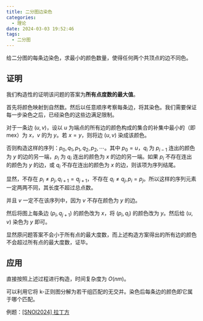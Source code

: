```yaml
---
title: 二分图边染色
categories:
  - 理论
date: 2024-03-03 19:52:46
tags:
  - 二分图
---
```

给二分图的每条边染色，求最小的颜色数量，使得任何两个共顶点的边不同色。

## 证明

我们构造性的证明该问题的答案为**所有点度数的最大值**。

首先将颜色映射到自然数。然后以任意顺序考察每条边，将其染色。我们需要保证每一步染色之后，已经染色的这些边满足限制。

对于一条边 $(u,v)$，设以 $u$ 为端点的所有边的颜色构成的集合的补集中最小的（即 $\mathrm{mex}$）为 $x$，$v$ 的为 $y$。若 $x=y$，则将边 $(u,v)$ 染成该颜色。

否则构造这样的序列：$p_0,q_1,p_1,q_2,p_2,\cdots$。其中 $p_0=u$，$q_i$ 为 $p_{i-1}$ 连出的颜色为 $y$ 的边的另一端，$p_i$ 为 $q_i$ 连出的颜色为 $x$ 的边的另一端。如果 $p_i$ 不存在连出的颜色为 $y$ 的边，或 $q_i$ 不存在连出的颜色为 $x$ 的边，则该项为序列结尾。

显然，不存在 $p_i\not=p_j,q_{i+1}=q_{j+1}$，不存在 $q_i\not=q_j,p_i=p_j$。所以这样的序列元素一定两两不同，其长度不超过总点数。

并且 $v$ 一定不在该序列中，因为 $v$ 不存在颜色为 $y$ 的边。

然后将图上每条边 $(p_i,q_{j+1})$ 的颜色改为 $x$，将 $(p_i,q_i)$ 的颜色改为 $y$。然后给 $(u,v)$ 染色为 $y$ 即可。

显然原问题答案不会小于所有点的最大度数，而上述构造方案得出的所有边的颜色不会超过所有点的最大度数，证毕。

## 应用

直接按照上述过程进行构造，时间复杂度为 $O(nm)$。

可以利用它将 k-正则图分解为若干组匹配的无交并。染色后每条边的颜色即它属于哪个匹配。

例题：[[SNOI2024] 拉丁方](https://www.luogu.com.cn/problem/P10062)